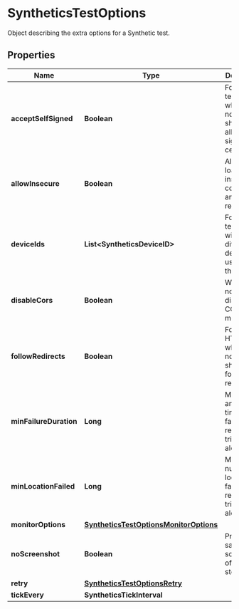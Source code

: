 

# SyntheticsTestOptions

Object describing the extra options for a Synthetic test.

## Properties

Name | Type | Description | Notes
------------ | ------------- | ------------- | -------------
**acceptSelfSigned** | **Boolean** | For SSL test, whether or not the test should allow self signed certificates. |  [optional]
**allowInsecure** | **Boolean** | Allows loading insecure content for an HTTP request. |  [optional]
**deviceIds** | **List&lt;SyntheticsDeviceID&gt;** | For browser test, array with the different device IDs used to run the test. |  [optional]
**disableCors** | **Boolean** | Whether or not to disable CORS mechanism. |  [optional]
**followRedirects** | **Boolean** | For API HTTP test, whether or not the test should follow redirects. |  [optional]
**minFailureDuration** | **Long** | Minimum amount of time in failure required to trigger an alert. |  [optional]
**minLocationFailed** | **Long** | Minimum number of locations in failure required to trigger an alert. |  [optional]
**monitorOptions** | [**SyntheticsTestOptionsMonitorOptions**](SyntheticsTestOptionsMonitorOptions.md) |  |  [optional]
**noScreenshot** | **Boolean** | Prevents saving screenshots of the steps. |  [optional]
**retry** | [**SyntheticsTestOptionsRetry**](SyntheticsTestOptionsRetry.md) |  |  [optional]
**tickEvery** | **SyntheticsTickInterval** |  |  [optional]




